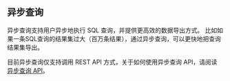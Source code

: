 ## 异步查询

异步查询支持用户异步地执行 SQL 查询，并提供更高效的数据导出方式。
比如如果一条SQL查询的结果集过大（百万条结果），通过异步查询，可以更快地把查询结果集导出。

目前异步查询仅支持调用 REST API 方式，关于如何使用异步查询 API，请阅读 [异步查询 API](../rest/async_query_api.cn.md)。